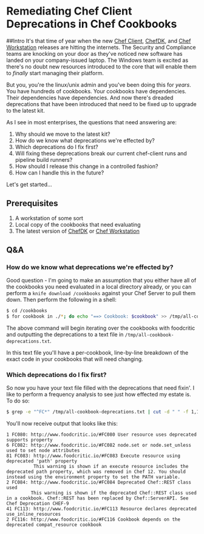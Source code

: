 # Remediating Chef Client Deprecations in Chef Cookbooks

##Intro
It's that time of year when the new [Chef Client](https://github.com/chef/chef), [ChefDK](https://github.com/chef/chef-dk), and [Chef Workstation](https://github.com/chef/chef-workstation) releases are hitting the internets. The Security and Compliance teams are knocking on your door as they've noticed new software has landed on your company-issued laptop. The Windows team is excited as there's no doubt new resources introduced to the core that will enable them to _finally_ start managing their platform.

But you, you're the linux/unix admin and you've been doing this for _years_. You have hundreds of cookbooks. Your cookbooks have dependencies. Their dependencies have dependencies. And now there's dreaded deprecations that have been introduced that need to be fixed up to upgrade to the latest kit.

As I see in most enterprises, the questions that need answering are:

1. Why should we move to the latest kit?
2. How do we know what deprecations we're effected by?
3. Which deprecations do I fix first?
4. Will fixing these deprecations break our current chef-client runs and pipeline build runners?
5. How should I release this change in a controlled fashion?
6. How can I handle this in the future?

Let's get started...

## Prerequisites

1. A workstation of some sort
2. Local copy of the cookbooks that need evaluating
3. The latest version of [ChefDK](https://downloads.chef.io/chefdk) or [Chef Workstation](https://downloads.chef.io/chef-workstation)

## Q&A
### How do we know what deprecations we're effected by?

Good question - I'm going to make an assumption that you either have all of the cookbooks you need evaluated in a local directory already, or you can perform a `knife download /cookbooks` against your Chef Server to pull them down. Then perform the following in a shell:

```bash
$ cd /cookbooks
$ for cookbook in ./*; do echo "==> Cookbook: $cookbook" >> /tmp/all-cookbook-deprecations.txt && chef exec foodcritic -t deprecated "$cookbook" >> /tmp/all-cookbook-deprecations.txt; done
```
The above command will begin iterating over the cookbooks with foodcritic and outputting the deprecations to a text file in `/tmp/all-cookbook-deprecations.txt`.

In this text file you'll have a per-cookbook, line-by-line breakdown of the exact code in your cookbooks that will need changing.

### Which deprecations do I fix first?

So now you have your text file filled with the deprecations that need fixin'. I like to perform a frequency analysis to see just how effected my estate is. To do so:

```bash
$ grep -e "^FC*" /tmp/all-cookbook-deprecations.txt | cut -d " " -f 1,1 | sort | uniq -c
```

You'll now receive output that looks like this:

```
1 FC080: http://www.foodcritic.io/#FC080 User resource uses deprecated supports property
6 FC082: http://www.foodcritic.io/#FC082 node.set or node.set_unless used to set node attributes
81 FC083: http://www.foodcritic.io/#FC083 Execute resource using deprecated 'path' property
          This warning is shown if an execute resource includes the deprecated path property, which was removed in Chef 12. You should instead using the environment property to set the PATH variable.
2 FC084: http://www.foodcritic.io/#FC084 Deprecated Chef::REST class used
         This warning is shown if the deprecated Chef::REST class used in a cookbook. Chef::REST has been replaced by Chef::ServerAPI. See Chef Deprecation CHEF-9
41 FC113: http://www.foodcritic.io/#FC113 Resource declares deprecated use_inline_resources
2 FC116: http://www.foodcritic.io/#FC116 Cookbook depends on the deprecated compat_resource cookbook
```